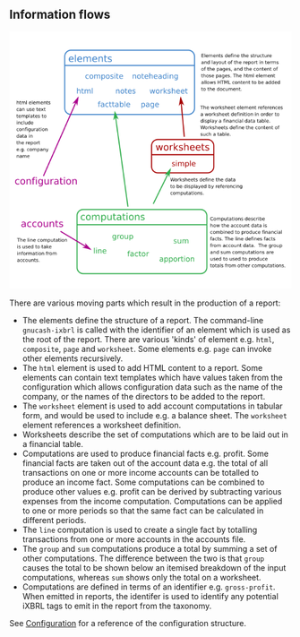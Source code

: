 
## Information flows

![alt text](structure.png)

There are various moving parts which result in the production of a report:

- The elements define the structure of a report.  The command-line
  `gnucash-ixbrl` is called with the identifier of an element which is
  used as the root of the report.  There are various 'kinds' of element e.g.
  `html`, `composite`, `page` and `worksheet`.  Some elements e.g. `page`
  can invoke other elements recursively.
- The `html` element is used to add HTML content to a report.  Some elements
  can contain text templates which have values taken from the configuration
  which allows configuration data such as the name of the company, or the
  names of the directors to be added to the report.
- The `worksheet` element is used to add account computations in tabular
  form, and would be used to include e.g. a balance sheet.  The `worksheet`
  element references a worksheet definition.
- Worksheets describe the set of computations which are to be laid out in
  a financial table.
- Computations are used to produce financial facts e.g. profit.  Some
  financial facts are taken out of the account data e.g. the total of
  all transactions on one or more income accounts can be totalled to
  produce an income fact.  Some computations can be combined to produce
  other values e.g. profit can be derived by subtracting various expenses
  from the income computation.  Computations can be applied to one or
  more periods so that the same fact can be calculated in different periods.
- The `line` computation is used to create a single fact by totalling
  transactions from one or more accounts in the accounts file.
- The `group` and `sum` computations produce a total by summing a set of
  other computations.  The difference between the two is that `group`
  causes the total to be shown below an itemised breakdown of the input
  computations, whereas `sum` shows only the total on a worksheet.
- Computations are defined in terms of an identifier e.g. `gross-profit`.
  When emitted in reports, the identifer is used to identify any potential
  iXBRL tags to emit in the report from the taxonomy.

See [Configuration](config.md) for a reference of the configuration
structure.

